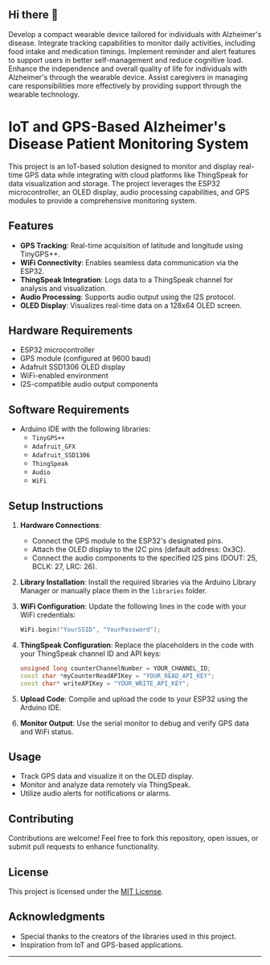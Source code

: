 ## Hi there 👋
Develop a compact wearable device tailored for individuals with Alzheimer's  disease.
Integrate tracking capabilities to monitor daily activities, including food intake and  medication timings.
Implement reminder and alert features to support users in better self-management  and reduce cognitive load.
Enhance	the	independence	and	overall	quality	of	life	for	individuals	with  Alzheimer's through the wearable device.
Assist caregivers in managing care responsibilities more effectively by providing  support through the wearable technology.


<!--
**Singakarthik/singakarthik** is a ✨ _special_ ✨ repository because its `README.md` (this file) appears on your GitHub profile.

Here are some ideas to get you started:

- 🔭 I’m currently working on ...
- 🌱 I’m currently learning ...
- 👯 I’m looking to collaborate on ...
- 🤔 I’m looking for help with ...
- 💬 Ask me about ...
- 📫 How to reach me: ...
- 😄 Pronouns: ...
- ⚡ Fun fact: ...
-->

# IoT and GPS-Based Alzheimer's Disease Patient Monitoring System

This project is an IoT-based solution designed to monitor and display real-time GPS data while integrating with cloud platforms like ThingSpeak for data visualization and storage. The project leverages the ESP32 microcontroller, an OLED display, audio processing capabilities, and GPS modules to provide a comprehensive monitoring system.

## Features

- **GPS Tracking**: Real-time acquisition of latitude and longitude using TinyGPS++.
- **WiFi Connectivity**: Enables seamless data communication via the ESP32.
- **ThingSpeak Integration**: Logs data to a ThingSpeak channel for analysis and visualization.
- **Audio Processing**: Supports audio output using the I2S protocol.
- **OLED Display**: Visualizes real-time data on a 128x64 OLED screen.

## Hardware Requirements

- ESP32 microcontroller
- GPS module (configured at 9600 baud)
- Adafruit SSD1306 OLED display
- WiFi-enabled environment
- I2S-compatible audio output components

## Software Requirements

- Arduino IDE with the following libraries:
  - `TinyGPS++`
  - `Adafruit_GFX`
  - `Adafruit_SSD1306`
  - `ThingSpeak`
  - `Audio`
  - `WiFi`

## Setup Instructions

1. **Hardware Connections**:
   - Connect the GPS module to the ESP32's designated pins.
   - Attach the OLED display to the I2C pins (default address: 0x3C).
   - Connect the audio components to the specified I2S pins (DOUT: 25, BCLK: 27, LRC: 26).

2. **Library Installation**:
   Install the required libraries via the Arduino Library Manager or manually place them in the `libraries` folder.

3. **WiFi Configuration**:
   Update the following lines in the code with your WiFi credentials:
   ```cpp
   WiFi.begin("YourSSID", "YourPassword");
   ```

4. **ThingSpeak Configuration**:
   Replace the placeholders in the code with your ThingSpeak channel ID and API keys:
   ```cpp
   unsigned long counterChannelNumber = YOUR_CHANNEL_ID;
   const char *myCounterReadAPIKey = "YOUR_READ_API_KEY";
   const char* writeAPIKey = "YOUR_WRITE_API_KEY";
   ```

5. **Upload Code**:
   Compile and upload the code to your ESP32 using the Arduino IDE.

6. **Monitor Output**:
   Use the serial monitor to debug and verify GPS data and WiFi status.

## Usage
- Track GPS data and visualize it on the OLED display.
- Monitor and analyze data remotely via ThingSpeak.
- Utilize audio alerts for notifications or alarms.

## Contributing
Contributions are welcome! Feel free to fork this repository, open issues, or submit pull requests to enhance functionality.

## License
This project is licensed under the [MIT License](LICENSE).

## Acknowledgments
- Special thanks to the creators of the libraries used in this project.
- Inspiration from IoT and GPS-based applications.
---
